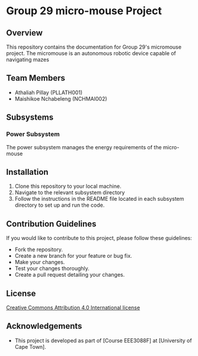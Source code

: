 # Group 29 micro-mouse Project

## Overview
This repository contains the documentation for Group 29's micromouse project. The micromouse is an autonomous robotic device capable of navigating mazes

## Team Members
- Athaliah Pillay (PLLATH001)
- Maishikoe Nchabeleng (NCHMAI002)

## Subsystems
### Power Subsystem 
The power subsystem manages the energy requirements of the micro-mouse

## Installation
1. Clone this repository to your local machine.
2. Navigate to the relevant subsystem directory 
3. Follow the instructions in the README file located in each subsystem directory to set up and run the code.

## Contribution Guidelines
If you would like to contribute to this project, please follow these guidelines:
- Fork the repository.
- Create a new branch for your feature or bug fix.
- Make your changes.
- Test your changes thoroughly.
- Create a pull request detailing your changes.

## License
[Creative Commons Attribution 4.0 International license](https://choosealicense.com/licenses/cc-by-4.0/)

## Acknowledgements
- This project is developed as part of [Course EEE3088F] at [University of Cape Town].
